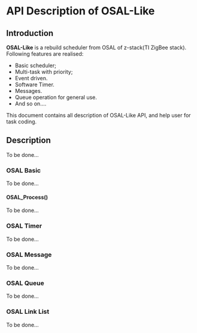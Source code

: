 # API Description of OSAL-Like

## Introduction
**OSAL-Like** is a rebuild scheduler from OSAL of z-stack(TI ZigBee stack). Following features are realised:
- Basic scheduler;
- Multi-task with priority;
- Event driven.
- Software Timer.
- Messages.
- Queue operation for general use.
- And so on....   

This document contains all description of OSAL-Like API, and help user for task coding.

## Description
To be done...
### OSAL Basic
To be done...
#### OSAL_Process()
To be done...
### OSAL Timer
To be done...   
### OSAL Message
To be done...   
### OSAL Queue
To be done...   
### OSAL Link List
To be done...

